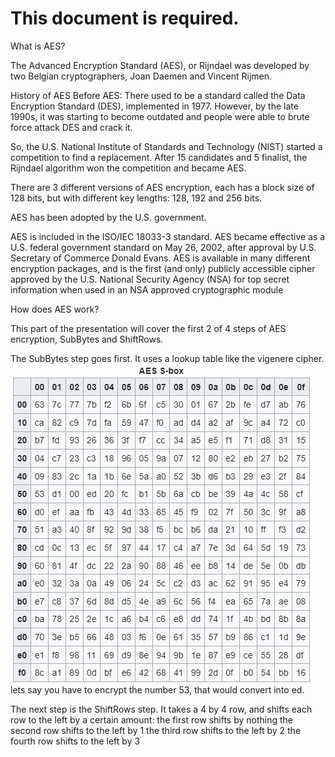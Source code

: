 # This document is required.

What is AES?

The Advanced Encryption Standard (AES), or Rijndael was developed by two Belgian cryptographers, Joan Daemen and Vincent Rijmen. 

History of AES
Before AES:
There used to be a standard called the Data Encryption Standard (DES), implemented in 1977. However, by the late 1990s, it was starting to become outdated and people were able to brute force attack DES and crack it.

So, the U.S. National Institute of Standards and Technology (NIST) started a competition to find a replacement. After 15 candidates and 5 finalist, the Rijndael algorithm won the competition and became AES.

There are 3 different versions of AES encryption, each has a block size of 128 bits, but with different key lengths: 128, 192 and 256 bits.

AES has been adopted by the U.S. government.

AES is included in the ISO/IEC 18033-3 standard. AES became effective as a U.S. federal government standard on May 26, 2002, after approval by U.S. Secretary of Commerce Donald Evans. AES is available in many different encryption packages, and is the first (and only) publicly accessible cipher approved by the U.S. National Security Agency (NSA) for top secret information when used in an NSA approved cryptographic module

How does AES work?

This part of the presentation will cover the first 2 of 4 steps of AES encryption, SubBytes and ShiftRows. 

The SubBytes step goes first. It uses a lookup table like the vigenere cipher. 
![AES_S-box](AES_S-box.png)
lets say you have to encrypt the number 53, that would convert into ed. 

The next step is the ShiftRows step.
It takes a 4 by 4 row, and shifts each row to the left by a certain amount:
the first row shifts by nothing
the second row shifts to the left by 1
the third row shifts to the left by 2
the fourth row shifts to the left by 3